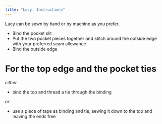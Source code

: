 ```yaml
---
title: "Lucy: Instructions"
---
```


Lucy can be sewn by hand or by machine as you prefer.

- Bind the pocket slit
- Put the two pocket pieces together and stitch around the outside edge with your preferred seam allowance
- Bind the outside edge

# For the top edge and the pocket ties

_either_

- bind the top and thread a tie through the binding

_or_

 - use a piece of tape as binding and tie, sewing it down to the top and leaving the ends free
